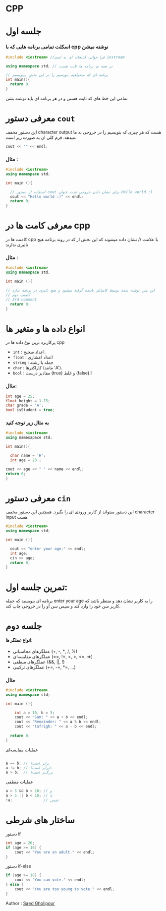 # CPP
# جلسه اول
### اسکلت تمامی برنامه هایی که با cpp نوشته میشن

<p>
  
```cpp
#include <iostream> //فرا خوانی کنابخانه ای به اسم iostream

using namespace std; // در همه ی برنامه ها ثابت هست

// برنامه ای که میخواهیم بنویسیم را در این بخش مینویسیم
int main(){
  return 0;
}
```
</p>

<p aling = 'center'>
  تمامی این خط های کد ثابت هستن و در هر برنامه ای باید نوشته بشن
</p>

# معرفی دستور `cout`

این دستور مخفف character output هست که هر چیزی که بنویسیم را در خروجی به ما میدهد. فرم کلی ان به صورت زیر است.

```cpp
cout << "" << endl;
```

### مثال :


```cpp
#include <iostream>
using namespace std;

int main (){

  // استفاده از دستور cout برای نشان دادن خروجی تحت عنوان Hello world :)
  cout << "Hello world :)" << endl;
  return 0;
}

```

# معرفی کامت ها در cpp

کامنت ها در cpp با علامت // نشان داده میشوند که این بخش از کد در روند برنامه هیچ تاثیری ندارند

### مثال :

```cpp
#include <iostream>
using namespace std;

int main (){

// این متن نوشته شده توسط کامپایلر نادیده گرفته میشود و هیج تاثیری در برنامه ندارد
// کامنت دوم
// 3rd comment
  return 0;
}
```


# انواع داده ها و متغیر ها

پرکاربرد ترین نوع داده ها در cpp

- `int` : اعداد صحیح.
- `float` : اعداد اعشاری 
- `string` : جمله یا رشته
- `char` : کاراکترها (مانند 'A').
- `bool` : مقادیر درست (true) و غلط (false).ا

### مثال: 

```cpp
int age = 25;
float height = 1.75;
char grade = 'A';
bool isStudent = true;
```

### به مثال زیر توجه کنید


```cpp
#include <iostream>
using namesapace std;

int main(){

  char name = 'H';
  int age = 23 ;

cout << age << " " << name << endl;
return 0;
}
```

# معرفی دستور `cin`

این دستور میتواند از کاربر ورودی ای را بگیرد. همچنین این دستور مخفف character input هست

```cpp
#include <iostream>
using namespace std;

int main (){

  cout << "enter your age:" << endl;
  int age;
  cin >> age;
  return 0;
}
```


# تمرین جلسه اول:

برنامه ای بنویسید که جمله enter your age را به کاربر نشان دهد و منتظر باشد که کاربر سن خود را وارد کند و سپس سن او را در خروجی چاپ کند.

# جلسه دوم

#### انواع عملگر ها:

- عملگرهای محاسباتی (+, -, *, /, %)
- عملگرهای مقایسه‌ای (==, !=, <, >, <=, >=)
- عملگرهای منطقی (&&, ||, !)
- عملگرهای ترکیبی (+=, -=, *=, ...)


### مثال

```cpp
#include <iostream>
using namespace std;

int main (){

	int a = 10, b = 3;
	cout << "Sum: " << a + b << endl;
	cout << "Remainder: " << a % b << endl;
	cout << "tafrigh: " << a - b << endl;
  
  return 0;
}
```


عملیات مقایسه‌ای
```cpp

a == b; // برابر است؟
a != b; // نابرابر است؟
a > b;  // بزرگ‌تر است؟
```
عملیات منطقی
```cpp
a > 5 && b < 10; // و
a > 5 || b < 10; // یا
!a;              // نقیض
```

# ساختار های شرطی

دستور if


```cpp
int age = 20;
if (age >= 18) {
    cout << "You are an adult." << endl;
}
```

دستور if-else

```cpp
if (age >= 18) {
    cout << "You can vote." << endl;
} else {
    cout << "You are too young to vote." << endl;
}
```

Author : [Saed Gholipour](https://github.com/saed-gpr)
